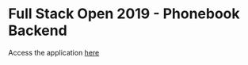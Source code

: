 # Full Stack Open 2019 - Phonebook Backend

Access the application [here](https://fast-lowlands-18904.herokuapp.com/)
